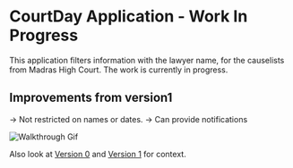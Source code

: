 # CourtDay Application - Work In Progress

This application filters information with the lawyer name, for the causelists from Madras High Court.
The work is currently in progress.

## Improvements from version1
-> Not restricted on names or dates.
-> Can provide notifications

![Walkthrough Gif](app/gifs/walkthrough.gif)



Also look at [Version 0](https://github.com/kirank215/courtv0) and [Version 1](https://github.com/kirank215/courtv1) for context.
